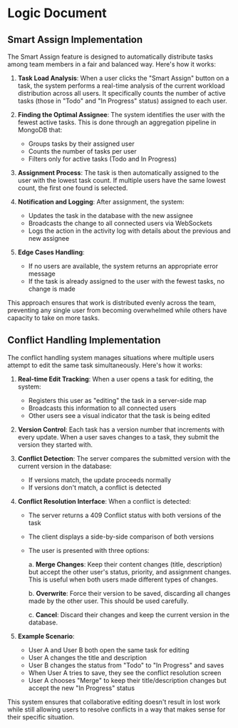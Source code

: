# Logic Document

## Smart Assign Implementation

The Smart Assign feature is designed to automatically distribute tasks among team members in a fair and balanced way. Here's how it works:

1. **Task Load Analysis**: When a user clicks the "Smart Assign" button on a task, the system performs a real-time analysis of the current workload distribution across all users. It specifically counts the number of active tasks (those in "Todo" and "In Progress" status) assigned to each user.

2. **Finding the Optimal Assignee**: The system identifies the user with the fewest active tasks. This is done through an aggregation pipeline in MongoDB that:
   - Groups tasks by their assigned user
   - Counts the number of tasks per user
   - Filters only for active tasks (Todo and In Progress)

3. **Assignment Process**: The task is then automatically assigned to the user with the lowest task count. If multiple users have the same lowest count, the first one found is selected.

4. **Notification and Logging**: After assignment, the system:
   - Updates the task in the database with the new assignee
   - Broadcasts the change to all connected users via WebSockets
   - Logs the action in the activity log with details about the previous and new assignee

5. **Edge Cases Handling**:
   - If no users are available, the system returns an appropriate error message
   - If the task is already assigned to the user with the fewest tasks, no change is made

This approach ensures that work is distributed evenly across the team, preventing any single user from becoming overwhelmed while others have capacity to take on more tasks.

## Conflict Handling Implementation

The conflict handling system manages situations where multiple users attempt to edit the same task simultaneously. Here's how it works:

1. **Real-time Edit Tracking**: When a user opens a task for editing, the system:
   - Registers this user as "editing" the task in a server-side map
   - Broadcasts this information to all connected users
   - Other users see a visual indicator that the task is being edited

2. **Version Control**: Each task has a version number that increments with every update. When a user saves changes to a task, they submit the version they started with.

3. **Conflict Detection**: The server compares the submitted version with the current version in the database:
   - If versions match, the update proceeds normally
   - If versions don't match, a conflict is detected

4. **Conflict Resolution Interface**: When a conflict is detected:
   - The server returns a 409 Conflict status with both versions of the task
   - The client displays a side-by-side comparison of both versions
   - The user is presented with three options:

     a. **Merge Changes**: Keep their content changes (title, description) but accept the other user's status, priority, and assignment changes. This is useful when both users made different types of changes.
     
     b. **Overwrite**: Force their version to be saved, discarding all changes made by the other user. This should be used carefully.
     
     c. **Cancel**: Discard their changes and keep the current version in the database.

5. **Example Scenario**:
   - User A and User B both open the same task for editing
   - User A changes the title and description
   - User B changes the status from "Todo" to "In Progress" and saves
   - When User A tries to save, they see the conflict resolution screen
   - User A chooses "Merge" to keep their title/description changes but accept the new "In Progress" status

This system ensures that collaborative editing doesn't result in lost work while still allowing users to resolve conflicts in a way that makes sense for their specific situation.